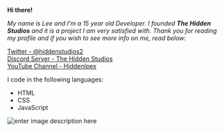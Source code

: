 **Hi there!**

*My name is Lee and I'm a 15 year old Developer. I founded **The Hidden Studios** and it is a project I am very satisfied with. Thank you for reading my profile and if you wish to see more info on me, read below:*

[Twitter - @hiddenstudios2](https://twitter.com/hiddenstudios2)<br>
[Discord Server - The Hidden Studios](https://discord.gg/n3pJ7fg)<br>
[YouTube Channel - HiddenIpex](https://www.youtube.com/channel/UCNMXD_wawsOh5N4gpmqX74w?view_as=subscriber)

I code in the following languages:

 - HTML
 - CSS
 - JavaScript
 

![enter image description here](https://github-readme-stats.vercel.app/api?username=hiddenipex&&show_icons=true&title_color=ffffff&icon_color=bb2acf&text_color=daf7dc&bg_color=151515)

